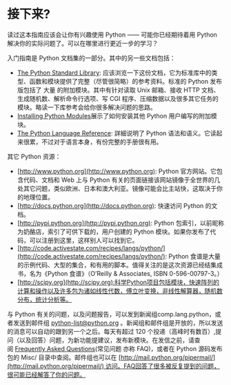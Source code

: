 # 接下来?

读过这本指南应该会让你有兴趣使用 Python —— 可能你已经期待着用 Python 解决你的实际问题了。可以在哪里进行更近一步的学习？ 
 
入门指南是 Python 文档集的一部分。其中的另一些文档包括：  

- [The Python Standard Library](https://docs.python.org/3/library/index.html#library-index): 应该浏览一下这份文档，它为标准库中的类型、函数和模块提供了完整（尽管很简略）的参考资料。标准的 Python 发布版包括了 大量 的附加模块。其中有针对读取 Unix 邮箱、接收 HTTP 文档、生成随机数、解析命令行选项、写 CGI 程序、压缩数据以及很多其它任务的模块。略读一下库参考会给你很多解决问题的思路。 
- [Installing Python Modules](https://docs.python.org/3/installing/index.html#installing-index)展示了如何安装其他 Python 用户编写的附加模块。
- [The Python Language Reference](http://wiki.jikexueyuan.com/project/python-language-reference): 詳細说明了 Python 语法和语义。它读起来很累，不过对于语言本身，有份完整的手册很有用。  

其它 Python 资源：

- [http://www.python.org](http://www.python.org): Python 官方网站。它包含代码、文档和 Web 上与 Python 有关的页面链接该网站镜像于全世界的几处其它问题，类似欧洲、日本和澳大利亚。镜像可能会比主站快，这取决于你的地理位置。  
- [http://docs.python.org](http://docs.python.org): 快速访问 Python 的文档。
- [http://pypi.python.org](http://pypi.python.org): Python 包索引，以前昵称为奶酪店，索引了可供下载的，用户创建的 Python 模块。如果你发布了代码，可以注册到这里，这样别人可以找到它。
- [http://code.activestate.com/recipes/langs/python/](http://code.activestate.com/recipes/langs/python/): Python 食谱是大量的示例代码、大型的集合，和有用的脚本。值得关注的是这次资源已经结集成书，名为《Python 食谱》（O’Reilly & Associates, ISBN 0-596-00797-3。）
- [http://scipy.org](http://scipy.org):科学Python项目包括模块，快速阵列的计算和操作以及许多包为诸如线性代数，傅立叶变换，非线性解算器，随机数分布，统计分析等。

与 Python 有关的问题，以及问题报告，可以发到新闻组comp.lang.python，或者发送到邮件组 [python-list@python.org](python-list@python.org) 。新闻组和邮件组是开放的，所以发送的消息可以自动的跟到另一个之后。每天有超过 120 个投递（高峰时有数百）,提问（以及回答）问题，为新功能提建议，发布新模块。在发信之前，请查阅 [Frequently Asked Questions](https://docs.python.org/3/faq/index.html#faq-index)(常见问题 亦称 FAQ)，或者在 Python 源码发布包的 Misc/ 目录中查阅。邮件组也可以在 [http://mail.python.org/pipermail/](http://mail.python.org/pipermail/) 访问。FAQ回答了很多被反复提到的问题，很可能已经解答了你的问题。



